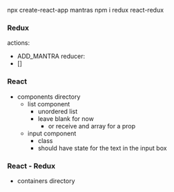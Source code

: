 npx create-react-app mantras
npm i redux react-redux 

### Redux

actions:
- ADD_MANTRA 
reducer:
- []

### React 

- components directory 
    - list component 
        - unordered list 
        - leave blank for now 
            - or receive and array for a prop 
    - input component 
        - class 
        - should have state for the text 
        in the input box 

### React - Redux

- containers directory 